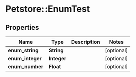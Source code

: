 # Petstore::EnumTest

## Properties
Name | Type | Description | Notes
------------ | ------------- | ------------- | -------------
**enum_string** | **String** |  | [optional] 
**enum_integer** | **Integer** |  | [optional] 
**enum_number** | **Float** |  | [optional] 



